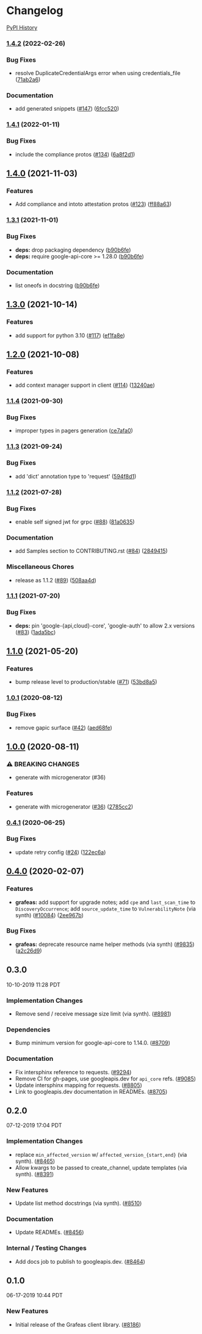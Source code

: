 # Changelog

[PyPI History][1]

[1]: https://pypi.org/project/grafeas/#history

### [1.4.2](https://github.com/googleapis/python-grafeas/compare/v1.4.1...v1.4.2) (2022-02-26)


### Bug Fixes

* resolve DuplicateCredentialArgs error when using credentials_file ([71ab2a6](https://github.com/googleapis/python-grafeas/commit/71ab2a6719a1ff50ba13dc521dfee54f238b7dc3))


### Documentation

* add generated snippets ([#147](https://github.com/googleapis/python-grafeas/issues/147)) ([6fcc520](https://github.com/googleapis/python-grafeas/commit/6fcc52016e3feca62b171ea4e6c70644302263c9))

### [1.4.1](https://github.com/googleapis/python-grafeas/compare/v1.4.0...v1.4.1) (2022-01-11)


### Bug Fixes

* include the compliance protos ([#134](https://github.com/googleapis/python-grafeas/issues/134)) ([6a8f2d1](https://github.com/googleapis/python-grafeas/commit/6a8f2d151d6e207e2005ee21b7e0ba34e58b0e09))

## [1.4.0](https://www.github.com/googleapis/python-grafeas/compare/v1.3.1...v1.4.0) (2021-11-03)


### Features

* Add compliance and intoto attestation protos ([#123](https://www.github.com/googleapis/python-grafeas/issues/123)) ([ff88a63](https://www.github.com/googleapis/python-grafeas/commit/ff88a6388c1117d17f5e33e28aa1c7e090b34659))

### [1.3.1](https://www.github.com/googleapis/python-grafeas/compare/v1.3.0...v1.3.1) (2021-11-01)


### Bug Fixes

* **deps:** drop packaging dependency ([b90b6fe](https://www.github.com/googleapis/python-grafeas/commit/b90b6fe80fe7358a245109b8c331bddba6f68e7e))
* **deps:** require google-api-core >= 1.28.0 ([b90b6fe](https://www.github.com/googleapis/python-grafeas/commit/b90b6fe80fe7358a245109b8c331bddba6f68e7e))


### Documentation

* list oneofs in docstring ([b90b6fe](https://www.github.com/googleapis/python-grafeas/commit/b90b6fe80fe7358a245109b8c331bddba6f68e7e))

## [1.3.0](https://www.github.com/googleapis/python-grafeas/compare/v1.2.0...v1.3.0) (2021-10-14)


### Features

* add support for python 3.10 ([#117](https://www.github.com/googleapis/python-grafeas/issues/117)) ([ef1fa8e](https://www.github.com/googleapis/python-grafeas/commit/ef1fa8e13cdadcd8b41cbb84313b472bc313f7ea))

## [1.2.0](https://www.github.com/googleapis/python-grafeas/compare/v1.1.4...v1.2.0) (2021-10-08)


### Features

* add context manager support in client ([#114](https://www.github.com/googleapis/python-grafeas/issues/114)) ([13240ae](https://www.github.com/googleapis/python-grafeas/commit/13240ae230782816916edda9e665c9457620a094))

### [1.1.4](https://www.github.com/googleapis/python-grafeas/compare/v1.1.3...v1.1.4) (2021-09-30)


### Bug Fixes

* improper types in pagers generation ([ce7afa0](https://www.github.com/googleapis/python-grafeas/commit/ce7afa03c39588832beaa9a0307b79ba1fac88f6))

### [1.1.3](https://www.github.com/googleapis/python-grafeas/compare/v1.1.2...v1.1.3) (2021-09-24)


### Bug Fixes

* add 'dict' annotation type to 'request' ([594f8d1](https://www.github.com/googleapis/python-grafeas/commit/594f8d19b3515c1cadab9fdacbba4317d4b43b29))

### [1.1.2](https://www.github.com/googleapis/python-grafeas/compare/v1.1.1...v1.1.2) (2021-07-28)


### Bug Fixes

* enable self signed jwt for grpc ([#88](https://www.github.com/googleapis/python-grafeas/issues/88)) ([81a0635](https://www.github.com/googleapis/python-grafeas/commit/81a06350840a854631ea9997d1c851aa62883d4b))


### Documentation

* add Samples section to CONTRIBUTING.rst ([#84](https://www.github.com/googleapis/python-grafeas/issues/84)) ([2849415](https://www.github.com/googleapis/python-grafeas/commit/28494150a4f0f4fbf1d70161e494ad3faf511412))


### Miscellaneous Chores

* release as 1.1.2 ([#89](https://www.github.com/googleapis/python-grafeas/issues/89)) ([508aa4d](https://www.github.com/googleapis/python-grafeas/commit/508aa4dc1c61dfc4cb12ed16c062977ed3f324ba))

### [1.1.1](https://www.github.com/googleapis/python-grafeas/compare/v1.1.0...v1.1.1) (2021-07-20)


### Bug Fixes

* **deps:** pin 'google-{api,cloud}-core', 'google-auth' to allow 2.x versions ([#83](https://www.github.com/googleapis/python-grafeas/issues/83)) ([1ada5bc](https://www.github.com/googleapis/python-grafeas/commit/1ada5bceefcbe750d40613614fccf5ad3a94fec5))

## [1.1.0](https://www.github.com/googleapis/python-grafeas/compare/v1.0.1...v1.1.0) (2021-05-20)


### Features

* bump release level to production/stable ([#71](https://www.github.com/googleapis/python-grafeas/issues/71)) ([53bd8a5](https://www.github.com/googleapis/python-grafeas/commit/53bd8a50ab731cf43d0c789198d221c7fbff6fb6))

### [1.0.1](https://www.github.com/googleapis/python-grafeas/compare/v1.0.0...v1.0.1) (2020-08-12)


### Bug Fixes

* remove gapic surface ([#42](https://www.github.com/googleapis/python-grafeas/issues/42)) ([aed68fe](https://www.github.com/googleapis/python-grafeas/commit/aed68fe9a83f041097d8a34f95eb89a1042b7b14))

## [1.0.0](https://www.github.com/googleapis/python-grafeas/compare/v0.4.1...v1.0.0) (2020-08-11)


### ⚠ BREAKING CHANGES

* generate with microgenerator (#36)

### Features

* generate with microgenerator ([#36](https://www.github.com/googleapis/python-grafeas/issues/36)) ([2785cc2](https://www.github.com/googleapis/python-grafeas/commit/2785cc23c3c59457d9f42a9ef1321c2ad0fade47))

### [0.4.1](https://www.github.com/googleapis/python-grafeas/compare/v0.4.0...v0.4.1) (2020-06-25)


### Bug Fixes

* update retry config ([#24](https://www.github.com/googleapis/python-grafeas/issues/24)) ([122ec6a](https://www.github.com/googleapis/python-grafeas/commit/122ec6a2fdf93ad745b6c275defa0bb809f1d005))

## [0.4.0](https://www.github.com/googleapis/python-grafeas/compare/v0.3.0...v0.4.0) (2020-02-07)


### Features

* **grafeas:** add support for upgrade notes; add `cpe` and `last_scan_time` to `DiscoveryOccurrence`; add `source_update_time` to `VulnerabilityNote` (via synth) ([#10084](https://www.github.com/googleapis/python-grafeas/issues/10084)) ([2ee967b](https://www.github.com/googleapis/python-grafeas/commit/2ee967b916e663bacbda8c391528cdca3a1117fd))


### Bug Fixes

* **grafeas:** deprecate resource name helper methods (via synth) ([#9835](https://www.github.com/googleapis/python-grafeas/issues/9835)) ([a2c26d9](https://www.github.com/googleapis/python-grafeas/commit/a2c26d9b60194d305f8cb2b8ec4a4a33d7bf3686))

## 0.3.0

10-10-2019 11:28 PDT


### Implementation Changes
- Remove send / receive message size limit (via synth). ([#8981](https://github.com/googleapis/google-cloud-python/pull/8981))

### Dependencies
- Bump minimum version for google-api-core to 1.14.0. ([#8709](https://github.com/googleapis/google-cloud-python/pull/8709))

### Documentation
- Fix intersphinx reference to requests. ([#9294](https://github.com/googleapis/google-cloud-python/pull/9294))
- Remove CI for gh-pages, use googleapis.dev for `api_core` refs. ([#9085](https://github.com/googleapis/google-cloud-python/pull/9085))
- Update intersphinx mapping for requests. ([#8805](https://github.com/googleapis/google-cloud-python/pull/8805))
- Link to googleapis.dev documentation in READMEs. ([#8705](https://github.com/googleapis/google-cloud-python/pull/8705))

## 0.2.0

07-12-2019 17:04 PDT


### Implementation Changes
- replace `min_affected_version` w/ `affected_version_{start,end}` (via synth).  ([#8465](https://github.com/googleapis/google-cloud-python/pull/8465))
- Allow kwargs to be passed to create_channel, update templates (via synth). ([#8391](https://github.com/googleapis/google-cloud-python/pull/8391))

### New Features
- Update list method docstrings (via synth). ([#8510](https://github.com/googleapis/google-cloud-python/pull/8510))

### Documentation
- Update READMEs. ([#8456](https://github.com/googleapis/google-cloud-python/pull/8456))

### Internal / Testing Changes
- Add docs job to publish to googleapis.dev. ([#8464](https://github.com/googleapis/google-cloud-python/pull/8464))

## 0.1.0

06-17-2019 10:44 PDT

### New Features
- Initial release of the Grafeas client library. ([#8186](https://github.com/googleapis/google-cloud-python/pull/8186))
